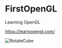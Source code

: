 # FirstOpenGL
Learning OpenGL

https://learnopengl.com/

![RotateCube](https://user-images.githubusercontent.com/98096591/177081894-1407f187-d8a9-4d2c-8463-897aecacf091.gif)

